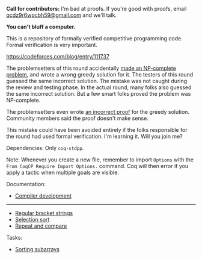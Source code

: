 **Call for contributors:** I'm bad at proofs. If you're good with proofs, email qcdz9r6wpcbh59@gmail.com and we'll talk.

**You can't bluff a computer.**

This is a repository of formally verified competitive programming code. Formal verification is very important.

https://codeforces.com/blog/entry/111737

The problemsetters of this round accidentally [made an NP-complete problem](https://web.archive.org/web/20230125221257/https://codeforces.com/contest/1780/problem/C), and wrote a wrong greedy solution for it. The testers of this round guessed the same incorrect solution. The mistake was not caught during the review and testing phase. In the actual round, many folks also guessed the same incorrect solution. But a few smart folks proved the problem was NP-complete.

The problemsetters even wrote [an incorrect proof](https://codeforces.com/blog/entry/111737?#comment-996084) for the greedy solution. Community members said the proof doesn't make sense.

This mistake could have been avoided entirely if the folks responsible for the round had used formal verification. I'm learning it. Will you join me?

Dependencies: Only `coq-stdpp`.

Note: Whenever you create a new file, remember to import `Options` with the `From CoqCP Require Import Options.` command. Coq will then error if you apply a tactic when multiple goals are visible.

Documentation:

- [Compiler development](docs/CompilerDevelopment.md)
<hr>

- [Regular bracket strings](docs/RegularBracketString.md)
- [Selection sort](docs/SelectionSort.md)
- [Repeat and compare](docs/RepeatCompare.md)

Tasks:

- [Sorting subarrays](docs/SortingSubarrays.md)
